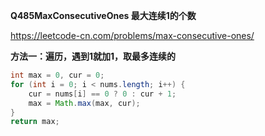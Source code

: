 **Q485MaxConsecutiveOnes 最大连续1的个数**

https://leetcode-cn.com/problems/max-consecutive-ones/

**方法一：遍历，遇到1就加1，取最多连续的**

```java
int max = 0, cur = 0;
for (int i = 0; i < nums.length; i++) {
    cur = nums[i] == 0 ? 0 : cur + 1;
    max = Math.max(max, cur);
}
return max;
```